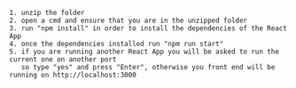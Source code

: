     1. unzip the folder 
	2. open a cmd and ensure that you are in the unzipped folder 
	3. run "npm install" in order to install the dependencies of the React App
	4. once the dependencies installed run "npm run start"
	5. if you are running another React App you will be asked to run the current one on another port
	   so type "yes" and press "Enter", otherwise you front end will be running on http://localhost:3000